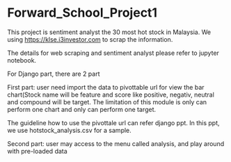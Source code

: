 # Forward_School_Project1

This project is sentiment analyst the 30 most hot stock in Malaysia.
We using https://klse.i3investor.com to scrap the information.

The details for web scraping and sentiment analyst please refer to jupyter notebook.

For Django part, there are 2 part

First part: user need import the data to pivottable url for view the bar chart(Stock name will be feature and score like positive, negativ, neutral and compound will be target.
The limitation of this module is only can perform one chart and only can perform one target. 

The guideline how to use the pivottale url can refer django ppt.
In this ppt, we use hotstock_analysis.csv for a sample. 

Second part: user may access to the menu called analysis, and play around with pre-loaded data
